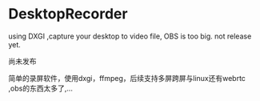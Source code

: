 # DesktopRecorder
using DXGI ,capture your desktop to video file, OBS is too big. not release yet.

尚未发布

简单的录屏软件，使用dxgi，ffmpeg，后续支持多屏跨屏与linux还有webrtc ,obs的东西太多了,...


